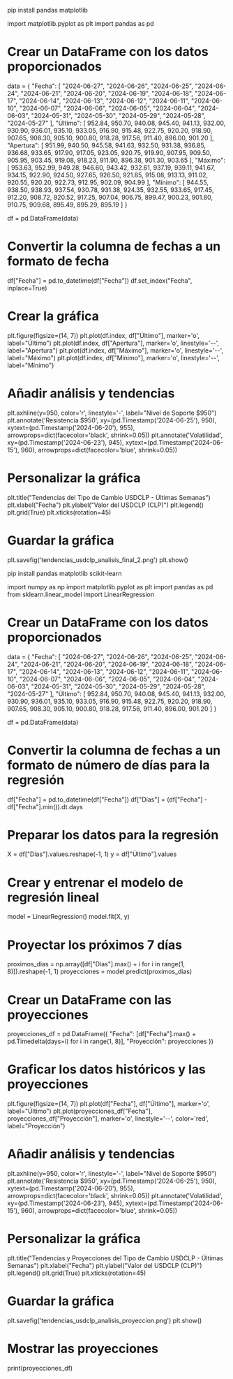 pip install pandas matplotlib


import matplotlib.pyplot as plt
import pandas as pd

# Crear un DataFrame con los datos proporcionados
data = {
    "Fecha": [
        "2024-06-27", "2024-06-26", "2024-06-25", "2024-06-24", "2024-06-21", "2024-06-20", "2024-06-19", 
        "2024-06-18", "2024-06-17", "2024-06-14", "2024-06-13", "2024-06-12", "2024-06-11", "2024-06-10", 
        "2024-06-07", "2024-06-06", "2024-06-05", "2024-06-04", "2024-06-03", "2024-05-31", "2024-05-30", 
        "2024-05-29", "2024-05-28", "2024-05-27"
    ],
    "Último": [
        952.84, 950.70, 940.08, 945.40, 941.13, 932.00, 930.90, 936.01, 935.10, 933.05, 916.90, 915.48, 
        922.75, 920.20, 918.90, 907.65, 908.30, 905.10, 900.80, 918.28, 917.56, 911.40, 896.00, 901.20
    ],
    "Apertura": [
        951.99, 940.50, 945.58, 941.63, 932.50, 931.38, 936.85, 936.68, 933.65, 917.90, 917.05, 923.05, 
        920.75, 919.90, 907.95, 909.50, 905.95, 903.45, 919.08, 918.23, 911.90, 896.38, 901.30, 903.65
    ],
    "Máximo": [
        953.63, 952.99, 949.28, 946.60, 943.42, 932.61, 937.19, 939.11, 941.67, 934.15, 922.90, 924.50, 
        927.65, 926.50, 921.85, 915.08, 913.13, 911.02, 920.55, 920.20, 922.73, 912.95, 902.09, 904.99
    ],
    "Mínimo": [
        944.55, 938.50, 938.93, 937.54, 930.78, 931.38, 924.35, 932.55, 933.65, 917.45, 912.20, 908.72, 
        920.52, 917.25, 907.04, 906.75, 899.47, 900.23, 901.80, 910.75, 909.68, 895.49, 895.29, 895.19
    ]
}

df = pd.DataFrame(data)

# Convertir la columna de fechas a un formato de fecha
df["Fecha"] = pd.to_datetime(df["Fecha"])
df.set_index("Fecha", inplace=True)

# Crear la gráfica
plt.figure(figsize=(14, 7))
plt.plot(df.index, df["Último"], marker='o', label="Último")
plt.plot(df.index, df["Apertura"], marker='o', linestyle='--', label="Apertura")
plt.plot(df.index, df["Máximo"], marker='o', linestyle='--', label="Máximo")
plt.plot(df.index, df["Mínimo"], marker='o', linestyle='--', label="Mínimo")

# Añadir análisis y tendencias
plt.axhline(y=950, color='r', linestyle='-', label="Nivel de Soporte $950")
plt.annotate('Resistencia $950', xy=(pd.Timestamp('2024-06-25'), 950), xytext=(pd.Timestamp('2024-06-20'), 955),
             arrowprops=dict(facecolor='black', shrink=0.05))
plt.annotate('Volatilidad', xy=(pd.Timestamp('2024-06-23'), 945), xytext=(pd.Timestamp('2024-06-15'), 960),
             arrowprops=dict(facecolor='blue', shrink=0.05))

# Personalizar la gráfica
plt.title("Tendencias del Tipo de Cambio USDCLP - Últimas Semanas")
plt.xlabel("Fecha")
plt.ylabel("Valor del USDCLP (CLP)")
plt.legend()
plt.grid(True)
plt.xticks(rotation=45)

# Guardar la gráfica
plt.savefig('tendencias_usdclp_analisis_final_2.png')
plt.show()


pip install pandas matplotlib scikit-learn


import numpy as np
import matplotlib.pyplot as plt
import pandas as pd
from sklearn.linear_model import LinearRegression

# Crear un DataFrame con los datos proporcionados
data = {
    "Fecha": [
        "2024-06-27", "2024-06-26", "2024-06-25", "2024-06-24", "2024-06-21", "2024-06-20", "2024-06-19", 
        "2024-06-18", "2024-06-17", "2024-06-14", "2024-06-13", "2024-06-12", "2024-06-11", "2024-06-10", 
        "2024-06-07", "2024-06-06", "2024-06-05", "2024-06-04", "2024-06-03", "2024-05-31", "2024-05-30", 
        "2024-05-29", "2024-05-28", "2024-05-27"
    ],
    "Último": [
        952.84, 950.70, 940.08, 945.40, 941.13, 932.00, 930.90, 936.01, 935.10, 933.05, 916.90, 915.48, 
        922.75, 920.20, 918.90, 907.65, 908.30, 905.10, 900.80, 918.28, 917.56, 911.40, 896.00, 901.20
    ]
}

df = pd.DataFrame(data)

# Convertir la columna de fechas a un formato de número de días para la regresión
df["Fecha"] = pd.to_datetime(df["Fecha"])
df["Días"] = (df["Fecha"] - df["Fecha"].min()).dt.days

# Preparar los datos para la regresión
X = df["Días"].values.reshape(-1, 1)
y = df["Último"].values

# Crear y entrenar el modelo de regresión lineal
model = LinearRegression()
model.fit(X, y)

# Proyectar los próximos 7 días
proximos_dias = np.array([df["Días"].max() + i for i in range(1, 8)]).reshape(-1, 1)
proyecciones = model.predict(proximos_dias)

# Crear un DataFrame con las proyecciones
proyecciones_df = pd.DataFrame({
    "Fecha": [df["Fecha"].max() + pd.Timedelta(days=i) for i in range(1, 8)],
    "Proyección": proyecciones
})

# Graficar los datos históricos y las proyecciones
plt.figure(figsize=(14, 7))
plt.plot(df["Fecha"], df["Último"], marker='o', label="Último")
plt.plot(proyecciones_df["Fecha"], proyecciones_df["Proyección"], marker='o', linestyle='--', color='red', label="Proyección")

# Añadir análisis y tendencias
plt.axhline(y=950, color='r', linestyle='-', label="Nivel de Soporte $950")
plt.annotate('Resistencia $950', xy=(pd.Timestamp('2024-06-25'), 950), xytext=(pd.Timestamp('2024-06-20'), 955),
             arrowprops=dict(facecolor='black', shrink=0.05))
plt.annotate('Volatilidad', xy=(pd.Timestamp('2024-06-23'), 945), xytext=(pd.Timestamp('2024-06-15'), 960),
             arrowprops=dict(facecolor='blue', shrink=0.05))

# Personalizar la gráfica
plt.title("Tendencias y Proyecciones del Tipo de Cambio USDCLP - Últimas Semanas")
plt.xlabel("Fecha")
plt.ylabel("Valor del USDCLP (CLP)")
plt.legend()
plt.grid(True)
plt.xticks(rotation=45)

# Guardar la gráfica
plt.savefig('tendencias_usdclp_analisis_proyeccion.png')
plt.show()

# Mostrar las proyecciones
print(proyecciones_df)
